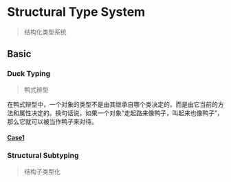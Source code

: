 # Structural Type System

> 结构化类型系统

## Basic

### Duck Typing

> 鸭式辨型

在鸭式辩型中，一个对象的类型不是由其继承自哪个类决定的，而是由它当前的方法和属性决定的。换句话说，如果一个对象“走起路来像鸭子，叫起来也像鸭子”，那么它就可以被当作鸭子来对待。

#### [Case1](/cases/sturcturalTypeSytem/case1.ts)

### Structural Subtyping

> 结构子类型化